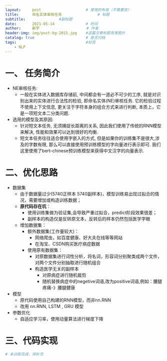 ```yaml
---
layout:     post                    # 使用的布局（不需要改）
title:      命名实体审核任务  				# 标题 		  
subtitle:   	 		#副标题
date:       2021-05-14              # 时间
author:     新宇                     # 作者
header-img: img/post-bg-2015.jpg    #这篇文章标题背景图片
catalog: true                       # 是否归档
tags:                               #标签
    - NLP
---
```

# 一、 任务简介
- NE审核任务:
	- 一般在实体进入数据库存储前, 中间都会有一道必不可少的工序, 就是对识别出来的实体进行合法性的检验, 即命名实体(NE)审核任务. 它的检验过程不使用上下文信息, 更关注于字符本身的组合方式来进行判断, 本质上，它是一项短文本二分类问题.
- 选用的模型及其原因:
	- 针对短文本任务, 无须捕捉长距离的关系, 因此我们使用了传统的RNN模型来解决, 性能和效果可以达到很好的均衡.
	- 短文本任务往往适合使用字嵌入的方式, 但是如果你的训练集不是很大,涉及的字数有限, 那么可以直接使用预训练模型的字向量进行表示即可. 我们这里使用了bert-chinese预训练模型来获得中文汉字的向量表示.


# 二、优化思路
- 数据集
	- 由于数据量过少(5740正样本 5740副样本)，模型训练易出现过拟合的情况，需要增加或构造训练数据；
	- **原代码存在坑**：
		- 使用训练集做为验证集,会导致严重过拟合，predict阶段效果很差；
		- 副样本的构造仅是反转原文本，反转后的样本仍然包括医学字眼
	- 增加数据集：
		- 额外数据集(工作量较大)：
			- 网络爬虫，如百度健康、好大夫在线等等网站
			- 在淘宝、CSDN购买医疗病症数据
		- 使用原有数据集：
			- 对原数据集进行词性分析，将名词，形容词分别聚类成两个文件，对两个文件分别抽取进行随机组合
			- 构造医学无关的副样本
				- 对原病症进行随机裁剪
				- 随机替换病症中的negetive词语,改为positive词语,例如：腰腿疼痛-》腰腿健康	
- 模型
	- 原代码使用自己构建的RNN模型，而非nn.RNN
	- 改用 nn.RNN, LSTM , GRU 模型
- 参数优化
	- 自适应学习率，使用动量算法进行梯度下降


# 三、代码实现
```python
# 未训练完成，待补充

```